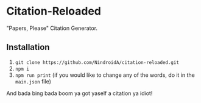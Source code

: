 # Citation-Reloaded

"Papers, Please" Citation Generator.

## Installation
1. `git clone https://github.com/NindroidA/citation-reloaded.git`
2. `npm i`
3. `npm run print` (if you would like to change any of the words, do it in the `main.json` file)

And bada bing bada boom ya got yaself a citation ya idiot!
